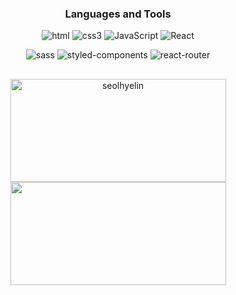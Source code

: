 

<h3  align="center">Languages and Tools</h3>
<p align="center">
  <img alt="html" src="https://img.shields.io/badge/html5-%23E34F26.svg?style=for-the-badge&logo=html5&logoColor=white" />
  <img alt="css3" src = "https://img.shields.io/badge/css3-%231572B6.svg?style=for-the-badge&logo=css3&logoColor=white" />
  <img alt="JavaScript" src="https://img.shields.io/badge/javascript-%23323330.svg?style=for-the-badge&logo=javascript&logoColor=%23F7DF1E" />
<!--   <img alt="TypeScript" src = "https://img.shields.io/badge/TypeScript-%231572B6.svg?style=for-the-badge&logo=TypeScript&logoColor=white" /> -->
  <img alt="React" src="https://img.shields.io/badge/react-%2320232a.svg?style=for-the-badge&logo=react&logoColor=%2361DAFB" />
<!--   <img alt="react-router" src="https://img.shields.io/badge/nestjs-%23E0234E.svg?style=for-the-badge&logo=nestjs&logoColor=white" /> -->
</p>
<p align="center">
  <img alt="sass" src="https://img.shields.io/badge/SASS-hotpink.svg?style=for-the-badge&logo=SASS&logoColor=white" />
  <img alt="styled-components" src="https://img.shields.io/badge/styled--components-DB7093?style=for-the-badge&logo=styled-components&logoColor=white" />
<!--   <img alt="react-redux" src="https://img.shields.io/badge/redux-%23593d88.svg?style=for-the-badge&logo=redux&logoColor=white" /> -->
  <img alt="react-router" src="https://img.shields.io/badge/React_Router-CA4245?style=for-the-badge&logo=react-router&logoColor=white" />
</p>
<!-- 
<h3 align="center">Channel</h3>
<p align="center">
    <a href="https://choi95.tistory.com/">
    <img 
        src="https://img.shields.io/badge/-TechBlog-blueviolet?style=for-the-badge&logo=GoogleMessages&logoColor=white"
        style="height : auto; margin-left : 10px; margin-right : 10px;"/>
</a>
<a href="https://pumped-kiwi-9cd.notion.site/PUBLIC-efe06661110b4fb69c4cc882f72df1f2">
    <img 
        src="https://img.shields.io/badge/-Notion-orange?style=for-the-badge&logo=Notion&logoColor=white"
        style="height : auto; margin-left : 10px; margin-right : 10px;"/>
</a>
</p> -->
<h2></h2>
<p align="center">
 <img src="https://github-readme-stats.vercel.app/api?username=seolhyelin&show_icons=true&locale=en&bg_color=30,0ff1ce,904e95&title_color=fff&text_color=fff" alt="seolhyelin" width="345" height="165" />
 <img src = "https://leetcode.card.workers.dev/?username=seoltorin&font=source_code_pro&extension=null&theme=unicorn" width="345" height="165" />
</p>
